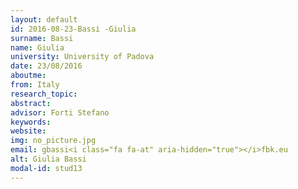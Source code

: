 ```yaml
---
layout: default 
id: 2016-08-23-Bassi -Giulia
surname: Bassi 
name: Giulia
university: University of Padova
date: 23/08/2016
aboutme: 
from: Italy
research_topic: 
abstract: 
advisor: Forti Stefano
keywords: 
website: 
img: no_picture.jpg
email: gbassi<i class="fa fa-at" aria-hidden="true"></i>fbk.eu
alt: Giulia Bassi 
modal-id: stud13
---
```

